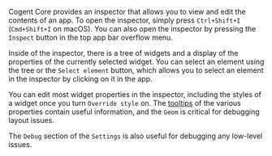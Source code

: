 Cogent Core provides an inspector that allows you to view and edit the contents of an app. To open the inspector, simply press `Ctrl+Shift+I` (`Cmd+Shift+I` on macOS). You can also open the inspector by pressing the `Inspect` button in the top app bar overflow menu.

Inside of the inspector, there is a tree of widgets and a display of the properties of the currently selected widget. You can select an element using the tree or the `Select element` button, which allows you to select an element in the inspector by clicking on it in the app.

You can edit most widget properties in the inspector, including the styles of a widget once you turn `Override style` on. The [tooltips](../basic/tooltips) of the various properties contain useful information, and the `Geom` is critical for debugging layout issues.

The `Debug` section of the `Settings` is also useful for debugging any low-level issues.
